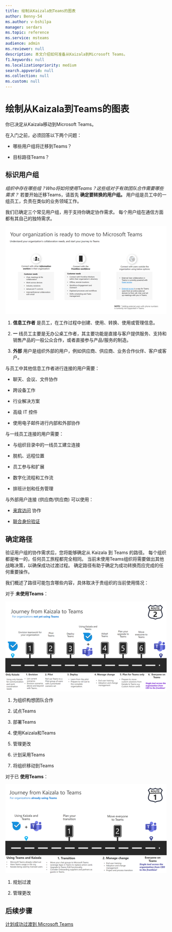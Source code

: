```yaml
---
title: 绘制从Kaizala到Teams的图表
author: Benny-54
ms.author: v-bshilpa
manager: serdars
ms.topic: reference
ms.service: msteams
audience: admin
ms.reviewer: null
description: 本文介绍如何准备从Kaizala到Microsoft Teams。
f1.keywords: null
ms.localizationpriority: medium
search.appverid: null
ms.collection: null
ms.custom: null
---
```


# <a name="charting-your-kaizala-to-teams-journey"></a>绘制从Kaizala到Teams的图表

你已决定从Kaizala移动到Microsoft Teams。

在入门之前，必须回答以下两个问题：

- 哪些用户组将迁移到Teams？  

- 目标路径Teams？

## <a name="identify-user-groups"></a>标识用户组

*组织中存在哪些组？Who将如何使用Teams？这些组对于有效团队合作需要哪些需求？* 若要开始迁移Teams，请首先 **确定要转换的用户组。**  用户组是员工中的一组员工，负责在类似的业务领域工作。 

我们已确定三个常见用户组，用于支持你确定协作需求。 每个用户组在通信方面都有其自己的独特需求。 

![用于转换的用户组图表](media/kaizala-user-groups.png)

 1. **信息工作者** 是员工，在工作过程中创建、使用、转换、使用或管理信息。

 2. **一** 线员工主要是无办公桌工作者，其主要功能是直接与客户提供服务、支持和销售产品的一般公众合作，或者直接参与产品/服务的制造。

 3. **外部** 用户是组织外部的用户，例如供应商、供应商、业务合作伙伴、客户或客户。

与员工中其他信息工作者进行连接的用户需要：

- 聊天、会议、文件协作

- 跨设备工作

- 行业解决方案

- 高级 IT 控件
  
- 使用电子邮件进行内部和外部协作

与一线员工连接的用户需要：

- 与组织目录中的一线员工建立连接

- 脱机、远程位置

- 员工参与和扩展

- 数字化流程和工作流

- 排班计划和任务管理

与外部用户连接 (供应商/供应商) 可以使用：

- [来宾访问](/MicrosoftTeams/guest-joins) 协作

- [联合身份验证](/microsoftteams/manage-external-access)

## <a name="determine-your-path"></a>确定路径

验证用户组的协作需求后，您将能够确定从 Kaizala 到 Teams 的路径。 每个组织都是唯一的，任何员工旅程都完全相同。 当前未使用Teams组织将需要做出其他战略决策，以确保成功过渡过程。 确定路径有助于确定为成功转换而应完成的任何重要操作。

我们概述了路径可能包含哪些内容，具体取决于贵组织的当前使用情况：  

对于 **未使用Teams**：

![组织当前未使用Teams](media/kaizala-not-using-teams.png)

 1. 为组织构想团队合作

 2. 试点Teams
  
 3. 部署Teams
  
 4. 使用Kaizala和Teams
  
 5. 管理更改

 6. 计划采用Teams

 7. 将组织移动到Teams

对于已 **使用Teams**：

![当前使用新工具的组织Teams](media/kaizala-using-teams.png)

 1. 规划过渡

 2. 管理更改

## <a name="next-steps"></a>后续步骤

<a name="ControlSyncThroughput"> </a>

[计划成功过渡到 Microsoft Teams](/MicrosoftTeams/plan-your-move-kaizala)
